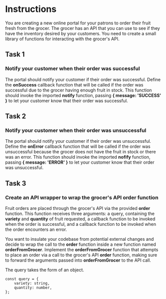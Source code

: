 # Instructions

You are creating a new online portal for your patrons to order their fruit fresh from the grocer. The grocer has an API that you can use to see if they have the inventory desired by your customers. You need to create a small library of functions for interacting with the grocer's API.

## Task 1

### Notify your customer when their order was successful

The portal should notify your customer if their order was successful. Define the **onSuccess** callback function that will be called if the order was successful due to the grocer having enough fruit in stock. This function should invoke the imported **notify** function, passing **{ message: 'SUCCESS' }** to let your customer know that their order was successful.

## Task 2

### Notify your customer when their order was unsuccessful

The portal should notify your customer if their order was unsuccessful. Define the **onError** callback function that will be called if the order was unsuccessful because the grocer does not have the fruit in stock or there was an error. This function should invoke the imported **nofify** function, passing **{ message: 'ERROR' }** to let your customer know that their order was unsuccessful.

## Task 3

### Create an API wrapper to wrap the grocer's API order function

Fruit orders are placed through the grocer's API via the provided **order** function. This function receives three arguments: a query, containing the **variety** and **quantity** of fruit requested, a callback function to be invoked when the order is successful, and a callback function to be invoked when the order encounters an error.

You want to insulate your codebase from potential external changes and decide to wrap the call to the **order** function inside a new function named **orderFromGrocer**. Implement the **orderFromGrocer** function that attempts to place an order via a call to the grocer's API **order** function, making sure to forward the arguments passed into **orderFromGrocer** to the API call.

The query takes the form of an object.

    const query = {
        variety: string,
        quantity: number,
    };
